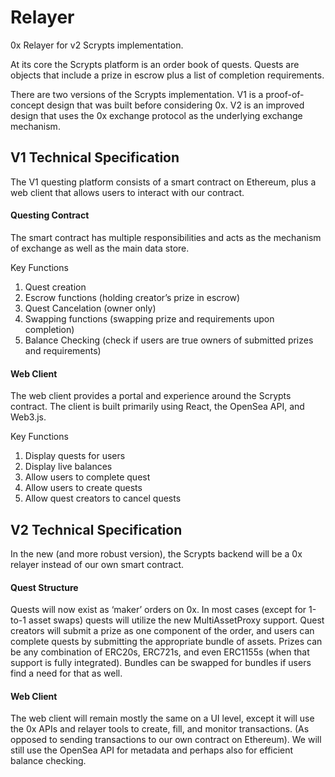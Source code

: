 # Relayer

0x Relayer for v2 Scrypts implementation.

At its core the Scrypts platform is an order book of quests. Quests are objects that include a prize in escrow plus a list of completion requirements. 

There are two versions of the Scrypts implementation. V1 is a proof-of-concept design that was built before considering 0x. V2 is an improved design that uses the 0x exchange protocol as the underlying exchange mechanism. 

## V1 Technical Specification 

The V1 questing platform consists of a smart contract on Ethereum, plus a web client that allows users to interact with our contract. 

#### Questing Contract
The smart contract has multiple responsibilities and acts as the mechanism of exchange as well as the main data store.

Key Functions
1. Quest creation
2. Escrow functions (holding creator’s prize in escrow)
3. Quest Cancelation (owner only)
4. Swapping functions (swapping prize and requirements upon completion)
5. Balance Checking (check if users are true owners of submitted prizes and requirements)

#### Web Client
The web client provides a portal and experience around the Scrypts contract. The client is built primarily using React, the OpenSea API, and Web3.js. 

Key Functions
1. Display quests for users 
2. Display live balances
3. Allow users to complete quest 
4. Allow users to create quests
5. Allow quest creators to cancel quests

## V2 Technical Specification 

In the new (and more robust version), the Scrypts backend will be a 0x relayer instead of our own smart contract. 

#### Quest Structure
Quests will now exist as ‘maker’ orders on 0x. In most cases (except for 1-to-1 asset swaps) quests will utilize the new MultiAssetProxy support. Quest creators will submit a prize as one component of the order, and users can complete quests by submitting the appropriate bundle of assets. Prizes can be any combination of ERC20s, ERC721s, and even ERC1155s (when that support is fully integrated). Bundles can be swapped for bundles if users find a need for that as well. 

#### Web Client
The web client will remain mostly the same on a UI level, except it will use the 0x APIs and relayer tools to create, fill, and monitor transactions. (As opposed to sending transactions to our own contract on Ethereum). We will still use the OpenSea API for metadata and perhaps also for efficient balance checking. 
